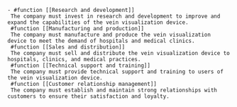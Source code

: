     - #function [[Research and development]]
     The company must invest in research and development to improve and expand the capabilities of the vein visualization device.
     #function [[Manufacturing and production]]
     The company must manufacture and produce the vein visualization device to meet the demand of hospitals and medical clinics.
     #function [[Sales and distribution]]
     The company must sell and distribute the vein visualization device to hospitals, clinics, and medical practices.
     #function [[Technical support and training]]
     The company must provide technical support and training to users of the vein visualization device.
     #function [[Customer relationship management]]
     The company must establish and maintain strong relationships with customers to ensure their satisfaction and loyalty.

